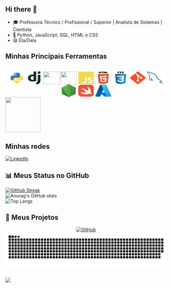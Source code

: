 ## Hi there 👋
      
- 🎓 Professora Técnico / Profissional / Superior  |  Analista de Sistemas  |  Cientista
- 🌱  Python, JavaScript, SQL, HTML e CSS  
- 😄 Ela/Dela

## Minhas Principais Ferramentas
<div bgcolor='white' align="center" style="display: inline_block;" ><br>
<img align="center" height="40" width="50" src="https://raw.githubusercontent.com/devicons/devicon/master/icons/python/python-original.svg">
<img align="center" height="40" width="50" src="https://github.com/devicons/devicon/blob/master/icons/django/django-plain.svg">
<img align="center" height="40" width="50" src="https://github.com/MARISTELAOLIVEIRA/Imagens/blob/main/Flask.svg">
<img align="center" height="40" width="50" src="https://github.com/MARISTELAOLIVEIRA/Imagens/blob/main/GitHub.svg">
<img align="center" height="40" width="50" src="https://github.com/devicons/devicon/blob/master/icons/javascript/javascript-plain.svg">
<img align="center" height="40" width="50" src="https://github.com/devicons/devicon/blob/master/icons/html5/html5-original-wordmark.svg">
<img align="center" height="40" width="50" src="https://github.com/devicons/devicon/blob/master/icons/css3/css3-original-wordmark.svg">
<img align="center" height="40" width="50" src="https://github.com/devicons/devicon/blob/master/icons/git/git-original.svg">
<img align="center" height="40" width="50" src="https://github.com/devicons/devicon/blob/master/icons/mysql/mysql-original.svg">
<img align="center" height="40" width="50" src="https://github.com/devicons/devicon/blob/master/icons/nodejs/nodejs-original.svg">
<img align="center" height="40" width="50" src="https://github.com/devicons/devicon/blob/master/icons/swift/swift-original.svg">
<img align="center" height="40" width="50" src="https://github.com/devicons/devicon/blob/master/icons/azure/azure-original.svg">
</div>

<img height="110" width="110" src="giphy.webp">

## Minhas redes
<div>
<a href="https://www.linkedin.com/in/maristelanunesoliveira/" target="_blank"><img src="https://img.shields.io/badge/-LinkedIn-%230077B5?style=for-the-badge&logo=linkedin&logoColor=white" alt="LinkedIn"></a> 
</div>

## 📊 Meus Status no GitHub

[![GitHub Streak](https://github-readme-streak-stats-six-ruddy.vercel.app?user=MARISTELAOLIVEIRA&theme=dracula&locale=pt_BR&date_format=j%20M%5B%20Y%5D)](https://git.io/streak-stats)<br>
![Anurag's GitHub stats](https://github-readme-stats.vercel.app/api?username=MARISTELAOLIVEIRA&show_icons=true&theme=dracula)<br>
![Top Langs](https://github-readme-stats.vercel.app/api/top-langs/?username=MARISTELAOLIVEIRA&langs_count=8&layout=compact&hide_progress=true&theme=dracula)


## 🚀 Meus Projetos

<div style="text-align: center;">
  <a href="https://github.com/MARISTELAOLIVEIRA" target="_blank">
    <img src="https://img.shields.io/badge/-GitHub-%23181717?style=for-the-badge&logo=github&logoColor=white" alt="GitHub">
  </a>
</div>

<picture align="center">
  <source media="(prefers-color-scheme: dark)" srcset="https://raw.githubusercontent.com/mari4souza/mari4souza/output/github-contribution-grid-snake-dark.svg">
  <source media="(prefers-color-scheme: light)" srcset="https://raw.githubusercontent.com/mari4souza/mari4souza/output/github-contribution-grid-snake-dark.svg">
  <img align="center" alt="github contribution grid snake animation" src="https://raw.githubusercontent.com/mari4souza/mari4souza/output/github-contribution-grid-snake.svg">
</picture><br><br>

![](https://visitcount.itsvg.in/api?id=MARISTELAOLIVEIRA&icon=0&color=0)

